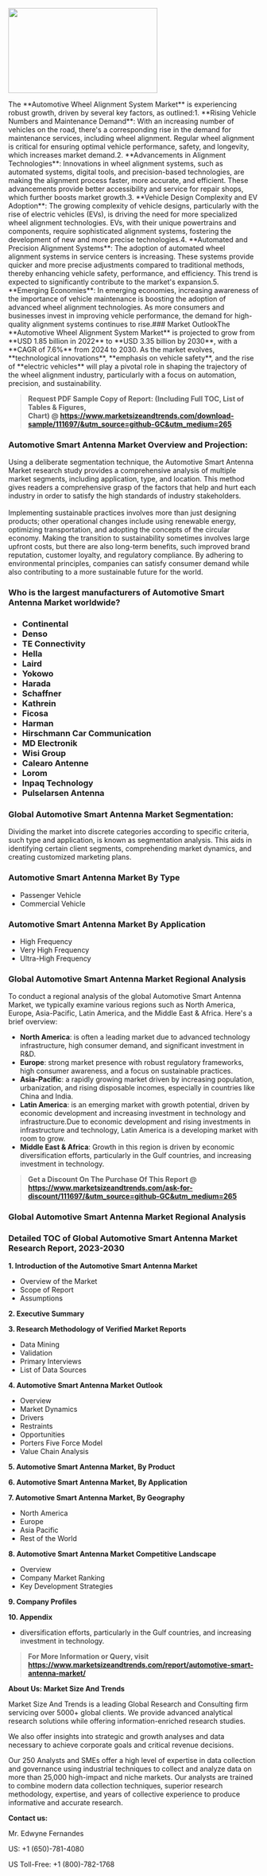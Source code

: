 <p><img class="alignnone size-medium wp-image-20088" src="https://ffe5etoiles.com/wp-content/uploads/2024/12/MST1-300x171.png" alt="" width="300" height="171" /></p>The **Automotive Wheel Alignment System Market** is experiencing robust growth, driven by several key factors, as outlined:1. **Rising Vehicle Numbers and Maintenance Demand**: With an increasing number of vehicles on the road, there's a corresponding rise in the demand for maintenance services, including wheel alignment. Regular wheel alignment is critical for ensuring optimal vehicle performance, safety, and longevity, which increases market demand.2. **Advancements in Alignment Technologies**: Innovations in wheel alignment systems, such as automated systems, digital tools, and precision-based technologies, are making the alignment process faster, more accurate, and efficient. These advancements provide better accessibility and service for repair shops, which further boosts market growth.3. **Vehicle Design Complexity and EV Adoption**: The growing complexity of vehicle designs, particularly with the rise of electric vehicles (EVs), is driving the need for more specialized wheel alignment technologies. EVs, with their unique powertrains and components, require sophisticated alignment systems, fostering the development of new and more precise technologies.4. **Automated and Precision Alignment Systems**: The adoption of automated wheel alignment systems in service centers is increasing. These systems provide quicker and more precise adjustments compared to traditional methods, thereby enhancing vehicle safety, performance, and efficiency. This trend is expected to significantly contribute to the market's expansion.5. **Emerging Economies**: In emerging economies, increasing awareness of the importance of vehicle maintenance is boosting the adoption of advanced wheel alignment technologies. As more consumers and businesses invest in improving vehicle performance, the demand for high-quality alignment systems continues to rise.### Market OutlookThe **Automotive Wheel Alignment System Market** is projected to grow from **USD 1.85 billion in 2022** to **USD 3.35 billion by 2030**, with a **CAGR of 7.6%** from 2024 to 2030. As the market evolves, **technological innovations**, **emphasis on vehicle safety**, and the rise of **electric vehicles** will play a pivotal role in shaping the trajectory of the wheel alignment industry, particularly with a focus on automation, precision, and sustainability.</p><blockquote id="" class=""><strong>Request PDF Sample Copy of Report: (Including Full TOC, List of Tables &amp; Figures, Chart)&nbsp;@&nbsp;<strong><a href="https://www.marketsizeandtrends.com/download-sample/111697/&utm_source=github-GC&utm_medium=265" target="_blank">https://www.marketsizeandtrends.com/download-sample/111697/&utm_source=github-GC&utm_medium=265</a></strong></strong></blockquote><h3 id="" class="">Automotive Smart Antenna Market&nbsp;Overview and Projection:</h3><p id="" class="">Using a deliberate segmentation technique, the Automotive Smart Antenna Market research study provides a comprehensive analysis of multiple market segments, including application, type, and location. This method gives readers a comprehensive grasp of the factors that help and hurt each industry in order to satisfy the high standards of industry stakeholders. <br /> <br />Implementing sustainable practices involves more than just designing products; other operational changes include using renewable energy, optimizing transportation, and adopting the concepts of the circular economy. Making the transition to sustainability sometimes involves large upfront costs, but there are also long-term benefits, such improved brand reputation, customer loyalty, and regulatory compliance. By adhering to environmental principles, companies can satisfy consumer demand while also contributing to a more sustainable future for the world.</p><h3 id="" class="">Who is the largest manufacturers of&nbsp;Automotive Smart Antenna Market worldwide?</h3><h3 class=""><p><ul><li>Continental </li><li> Denso </li><li> TE Connectivity </li><li> Hella </li><li> Laird </li><li> Yokowo </li><li> Harada </li><li> Schaffner </li><li> Kathrein </li><li> Ficosa </li><li> Harman </li><li> Hirschmann Car Communication </li><li> MD Electronik </li><li> Wisi Group </li><li> Calearo Antenne </li><li> Lorom </li><li> Inpaq Technology </li><li> Pulselarsen Antenna</li></ul></p></h3><h3 id="" class="">Global&nbsp;Automotive Smart Antenna Market Segmentation:</h3><p id="" class="">Dividing the market into discrete categories according to specific criteria, such type and application, is known as segmentation analysis. This aids in identifying certain client segments, comprehending market dynamics, and creating customized marketing plans.</p><h3 id="" class="">Automotive Smart Antenna Market&nbsp;By Type</h3><p><p><ul><li>Passenger Vehicle </li><li> Commercial Vehicle</p></li></ul></p></p><h3 id="" class="">Automotive Smart Antenna Market&nbsp;By Application</h3><p class=""><p><ul><li>High Frequency </li><li> Very High Frequency </li><li> Ultra-High Frequency</li></ul></p></p><h3 id="" class="">Global Automotive Smart Antenna Market Regional Analysis</h3><p id="" class="">To conduct a regional analysis of the global Automotive Smart Antenna Market, we typically examine various regions such as North America, Europe, Asia-Pacific, Latin America, and the Middle East &amp; Africa. Here's a brief overview:</p><ul><li><strong>North America</strong>: is often a leading market due to advanced technology infrastructure, high consumer demand, and significant investment in R&amp;D.</li><li><strong>Europe</strong>: strong market presence with robust regulatory frameworks, high consumer awareness, and a focus on sustainable practices.</li><li><strong>Asia-Pacific</strong>: a rapidly growing market driven by increasing population, urbanization, and rising disposable incomes, especially in countries like China and India.</li><li><strong>Latin America</strong>: is an emerging market with growth potential, driven by economic development and increasing investment in technology and infrastructure.Due to economic development and rising investments in infrastructure and technology, Latin America is a developing market with room to grow.</li><li><strong>Middle East &amp; Africa</strong>: Growth in this region is driven by economic diversification efforts, particularly in the Gulf countries, and increasing investment in technology.</li></ul><blockquote id="" class=""><strong>Get a Discount On The Purchase Of This Report @ <strong><a href="https://www.marketsizeandtrends.com/ask-for-discount/111697/&utm_source=github-GC&utm_medium=265" target="_blank">https://www.marketsizeandtrends.com/ask-for-discount/111697/&utm_source=github-GC&utm_medium=265</a></strong></strong></blockquote><h3 id="" class="">Global Automotive Smart Antenna Market Regional Analysis</h3><h3 id="" class="">Detailed TOC of Global Automotive Smart Antenna Market Research Report, 2023-2030</h3><p id="" class=""><strong>1. Introduction of the Automotive Smart Antenna Market</strong></p><ul><li>Overview of the Market</li><li>Scope of Report</li><li>Assumptions</li></ul><p id="" class=""><strong>2. Executive Summary</strong></p><p id="" class=""><strong>3. Research Methodology of Verified Market Reports</strong></p><ul><li>Data Mining</li><li>Validation</li><li>Primary Interviews</li><li>List of Data Sources</li></ul><p id="" class=""><strong>4. Automotive Smart Antenna Market Outlook</strong></p><ul><li>Overview</li><li>Market Dynamics</li><li>Drivers</li><li>Restraints</li><li>Opportunities</li><li>Porters Five Force Model</li><li>Value Chain Analysis</li></ul><p id="" class=""><strong>5. Automotive Smart Antenna Market, By Product</strong></p><p id="" class=""><strong>6. Automotive Smart Antenna Market, By Application</strong></p><p id="" class=""><strong>7. Automotive Smart Antenna Market, By Geography</strong></p><ul><li>North America</li><li>Europe</li><li>Asia Pacific</li><li>Rest of the World</li></ul><p id="" class=""><strong>8. Automotive Smart Antenna Market Competitive Landscape</strong></p><ul><li>Overview</li><li>Company Market Ranking</li><li>Key Development Strategies</li></ul><p id="" class=""><strong>9. Company Profiles</strong></p><p id="" class=""><strong>10. Appendix</strong></p><ul><li>diversification efforts, particularly in the Gulf countries, and increasing investment in technology.</li></ul><blockquote id="" class=""><strong>For More Information or Query, visit <strong><strong><a href="https://www.marketsizeandtrends.com/report/automotive-smart-antenna-market/" target="_blank">https://www.marketsizeandtrends.com/report/automotive-smart-antenna-market/</a></strong></strong></strong></blockquote><p id="" class=""><strong>About Us: Market Size And Trends</strong></p><p id="" class="">Market Size And Trends is a leading Global Research and Consulting firm servicing over 5000+ global clients. We provide advanced analytical research solutions while offering information-enriched research studies.</p><p id="" class="">We also offer insights into strategic and growth analyses and data necessary to achieve corporate goals and critical revenue decisions.</p><p id="" class="">Our 250 Analysts and SMEs offer a high level of expertise in data collection and governance using industrial techniques to collect and analyze data on more than 25,000 high-impact and niche markets. Our analysts are trained to combine modern data collection techniques, superior research methodology, expertise, and years of collective experience to produce informative and accurate research.</p><p id="" class=""><strong>Contact us:</strong></p><p id="" class="">Mr. Edwyne Fernandes</p><p id="" class="">US: +1 (650)-781-4080</p><p id="" class="">US Toll-Free: +1 (800)-782-1768</p>
